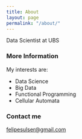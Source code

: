```yaml
---
title: About
layout: page
permalink: "/about/"
---
```


Data Scientist at UBS

### More Information

My interests are:

- Data Science
- Big Data
- Functional Programming
- Cellular Automata

### Contact me

[felipesulser@gmail.com](mailto:felipesulser@gmail.com)
